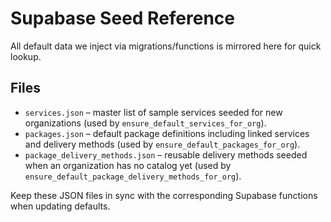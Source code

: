 # Supabase Seed Reference

All default data we inject via migrations/functions is mirrored here for quick lookup.

## Files

- `services.json` – master list of sample services seeded for new organizations (used by `ensure_default_services_for_org`).
- `packages.json` – default package definitions including linked services and delivery methods (used by `ensure_default_packages_for_org`).
- `package_delivery_methods.json` – reusable delivery methods seeded when an organization has no catalog yet (used by `ensure_default_package_delivery_methods_for_org`).

Keep these JSON files in sync with the corresponding Supabase functions when updating defaults.

